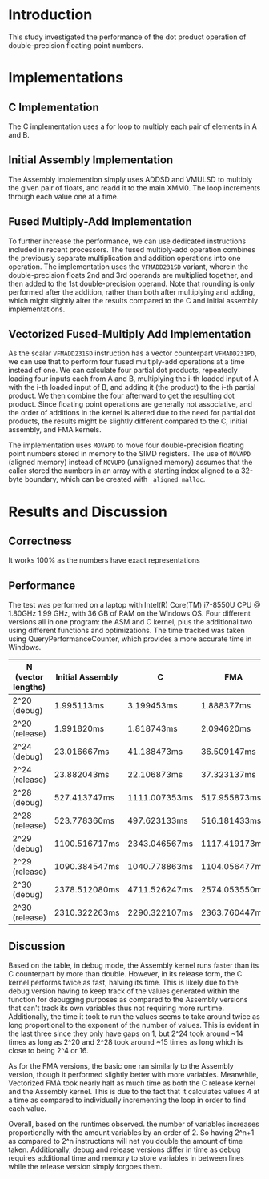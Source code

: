 # Introduction
This study investigated the performance of the dot product operation of double-precision floating point numbers.

# Implementations
## C Implementation
The C implementation uses a for loop to multiply each pair of elements in A and B.

## Initial Assembly Implementation
The Assembly implemention simply uses ADDSD and VMULSD to multiply the given pair of floats, and readd it to the main XMM0. The loop increments through each value one at a time. 

## Fused Multiply-Add Implementation
To further increase the performance, we can use dedicated instructions included in recent processors. The fused multiply-add operation combines the previously separate multiplication and addition operations into one operation. The implementation uses the `VFMADD231SD` variant, wherein the double-precision floats 2nd and 3rd operands are multiplied together, and then added to the 1st double-precision operand. Note that rounding is only performed after the addition, rather than both after multiplying and adding, which might slightly alter the results compared to the C and initial assembly implementations.

## Vectorized Fused-Multiply Add Implementation
As the scalar `VFMADD231SD` instruction has a vector counterpart `VFMADD231PD`, we can use that to perform four fused multiply-add operations at a time instead of one. We can calculate four partial dot products, repeatedly loading four inputs each from A and B, multiplying the i-th loaded input of A with the i-th loaded input of B, and adding it (the product) to the i-th partial product. We then combine the four afterward to get the resulting dot product. Since floating point operations are generally not associative, and the order of additions in the kernel is altered due to the need for partial dot products, the results might be slightly different compared to the C, initial assembly, and FMA kernels.

The implementation uses `MOVAPD` to move four double-precision floating point numbers stored in memory to the SIMD registers. The use of `MOVAPD` (aligned memory) instead of `MOVUPD` (unaligned memory) assumes that the caller stored the numbers in an array with a starting index aligned to a 32-byte boundary, which can be created with `_aligned_malloc`.

# Results and Discussion
## Correctness
It works 100% as the numbers have exact representations
## Performance
The test was performed on a laptop with Intel(R) Core(TM) i7-8550U CPU @ 1.80GHz 1.99 GHz, with 36 GB of RAM on the Windows OS. Four different versions all in one program: the ASM and C kernel, plus the additional two using different functions and optimizations. The time tracked was taken using QueryPerformanceCounter, which provides a more accurate time in Windows. 

| N (vector lengths) | Initial Assembly | C            | FMA          | Vectorized FMA |
| ------------------ | ---------------- | ------------ | ------------ | -------------- |
| 2^20 (debug)       | 1.995113ms       | 3.199453ms   | 1.888377ms   | 1.543543ms     |
| 2^20 (release)     | 1.991820ms       | 1.818743ms   | 2.094620ms   | 1.344800ms     |
| 2^24 (debug)       | 23.016667ms      | 41.188473ms  | 36.509147ms  | 20.148133ms    |
| 2^24 (release)     | 23.882043ms      | 22.106873ms  | 37.323137ms  | 20.286847ms    |
| 2^28 (debug)       | 527.413747ms     | 1111.007353ms| 517.955873ms | 315.934943ms   |
| 2^28 (release)     | 523.778360ms     | 497.623133ms | 516.181433ms | 313.955273ms   |
| 2^29 (debug)       | 1100.516717ms    | 2343.046567ms| 1117.419173ms| 641.342950ms   |
| 2^29 (release)     | 1090.384547ms    | 1040.778863ms| 1104.056477ms| 626.228163ms   |
| 2^30 (debug)       | 2378.512080ms    | 4711.526247ms| 2574.053550ms| 1410.134207ms  |
| 2^30 (release)     | 2310.322263ms    | 2290.322107ms| 2363.760447ms| 1290.921523ms  |

## Discussion

Based on the table, in debug mode, the Assembly kernel runs faster than its C counterpart by more than double. However, in its release form, the C kernel performs twice as fast, halving its time. This is likely due to the debug version having to keep track of the values generated within the function for debugging purposes as compared to the Assembly versions that can't track its own variables thus not requiring more runtime. Additionally, the time it took to run the values seems to take around twice as long proportional to the exponent of the number of values. This is evident in the last three since they only have gaps on 1, but 2^24 took around ~14 times as long as 2^20 and 2^28 took around ~15 times as long which is close to being 2^4 or 16.

As for the FMA versions, the basic one ran similarly to the Assembly version, though it performed slightly better with more variables. Meanwhile, Vectorized FMA took nearly half as much time as both the C release kernel and the Assembly kernel. This is due to the fact that it calculates values 4 at a time as compared to individually incrementing the loop in order to find each value.

Overall, based on the runtimes observed. the number of variables increases proportionally with the amount variables by an order of 2. So having 2^n+1 as compared to 2^n instructions will net you double the amount of time taken. Additionally, debug and release versions differ in time as debug requires additional time and memory to store variables in between lines while the release version simply forgoes them. 
